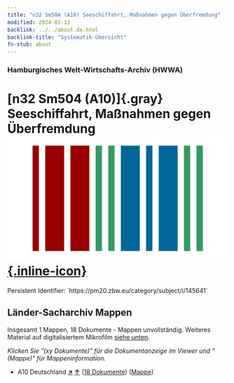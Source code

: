 ```yaml
---
title: "n32 Sm504 (A10) Seeschiffahrt, Maßnahmen gegen Überfremdung"
modified: 2024-01-13
backlink: ../../about.de.html
backlink-title: "Systematik-Übersicht"
fn-stub: about
---
```


### Hamburgisches Welt-Wirtschafts-Archiv (HWWA)

# [n32 Sm504 (A10)]{.gray}&#8201; Seeschiffahrt, Maßnahmen gegen Überfremdung &#160; [![Wikidata](/images/Wikidata-logo.svg "Wikidata"){.inline-icon}](http://www.wikidata.org/entity/Q104711211)

<div class="hint">Persistent Identifier: `https://pm20.zbw.eu/category/subject/i/145641`</div>







## Länder-Sacharchiv Mappen






Insgesamt 1 Mappen, 18 Dokumente - Mappen unvollständig. Weiteres Material auf digitalisiertem Mikrofilm [siehe unten](#filmsections).

_Klicken Sie "(xy Dokumente)" für die Dokumentanzeige im Viewer und "(Mappe)" für Mappeninformation._



- A10 Deutschland [**&nearr;**](../../../geo/i/126128/about.de.html "Deutschland (alle Mappen)") [**&uarr;**](../../../geo/about.de.html#A10 "Ländersystematik") (<a href="https://pm20.zbw.eu/iiifview/folder/sh/126128,145641" title="über: Deutschland : Seeschiffahrt, Maßnahmen gegen Überfremdung" target="_blank">18 Dokumente</a>) ([Mappe](../../../../folder/sh/1261xx/126128/1456xx/145641/about.de.html))



<a id="filmsections" />













